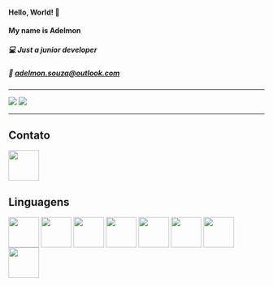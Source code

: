 #### Hello, World! 👋
#### My name is Adelmon
##### :computer: Just a junior developer
##### :e-mail:  [adelmon.souza@outlook.com](mailto:adelmon.souza@outlook.com)

-----
<div>
<img src="https://github-readme-stats.vercel.app/api?username=adelmonsouza&show_icons=true&theme=tokyonight">

<img src="https://github-readme-stats.vercel.app/api/top-langs/?username=adelmonsouza&layout=compact)](https://github.com/anuraghazra/github-readme-stats)">
<div>

-----

## Contato

<a href="https://www.linkedin.com/in/adelmonsouza/">

<img src="https://cdn.jsdelivr.net/gh/devicons/devicon/icons/linkedin/linkedin-original.svg" align="center" heigh="50" width="60">

</a>

## Linguagens

<div>

<img src="https://cdn.jsdelivr.net/gh/devicons/devicon/icons/android/android-original.svg" align="center" heigh="50" width="60">

<img src="https://cdn.jsdelivr.net/gh/devicons/devicon/icons/kotlin/kotlin-original.svg" align="center" heigh="50" width="60">

<img src="https://cdn.jsdelivr.net/gh/devicons/devicon/icons/java/java-original.svg" align="center" heigh="50" width="60">

<img src="https://cdn.jsdelivr.net/gh/devicons/devicon/icons/css3/css3-original.svg" align="center" heigh="50" width="60">

<img src="https://cdn.jsdelivr.net/gh/devicons/devicon/icons/javascript/javascript-original.svg" align="center" heigh="50" width="60">

<img src="https://cdn.jsdelivr.net/gh/devicons/devicon/icons/html5/html5-original.svg" align="center" heigh="50" width="60">

<img src="https://cdn.jsdelivr.net/gh/devicons/devicon/icons/swift/swift-original.svg" align="center" heigh="50" width="60">

<img src="https://cdn.jsdelivr.net/gh/devicons/devicon/icons/linux/linux-original.svg" align="center" heigh="50" width="60">

<div>
